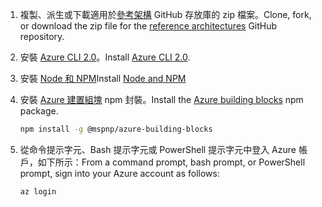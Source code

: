 1. <span data-ttu-id="0c63b-101">複製、派生或下載適用於[參考架構](https://github.com/mspnp/reference-architectures) GitHub 存放庫的 zip 檔案。</span><span class="sxs-lookup"><span data-stu-id="0c63b-101">Clone, fork, or download the zip file for the [reference architectures](https://github.com/mspnp/reference-architectures) GitHub repository.</span></span>

2. <span data-ttu-id="0c63b-102">安裝 [Azure CLI 2.0](/cli/azure/install-azure-cli?view=azure-cli-latest)。</span><span class="sxs-lookup"><span data-stu-id="0c63b-102">Install [Azure CLI 2.0](/cli/azure/install-azure-cli?view=azure-cli-latest).</span></span>

3. <span data-ttu-id="0c63b-103">安裝 [Node 和 NPM](https://nodejs.org/en/download/)</span><span class="sxs-lookup"><span data-stu-id="0c63b-103">Install [Node and NPM](https://nodejs.org/en/download/)</span></span>

4. <span data-ttu-id="0c63b-104">安裝 [Azure 建置組塊](https://github.com/mspnp/template-building-blocks/wiki/Install-Azure-Building-Blocks) npm 封裝。</span><span class="sxs-lookup"><span data-stu-id="0c63b-104">Install the [Azure building blocks](https://github.com/mspnp/template-building-blocks/wiki/Install-Azure-Building-Blocks) npm package.</span></span>

   ```bash
   npm install -g @mspnp/azure-building-blocks
   ```

5. <span data-ttu-id="0c63b-105">從命令提示字元、Bash 提示字元或 PowerShell 提示字元中登入 Azure 帳戶，如下所示：</span><span class="sxs-lookup"><span data-stu-id="0c63b-105">From a command prompt, bash prompt, or PowerShell prompt, sign into your Azure account as follows:</span></span>

   ```bash
   az login
   ```
